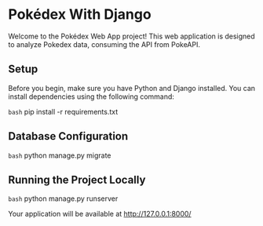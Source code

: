# Pokédex With Django

Welcome to the Pokédex Web App project!
This web application is designed to analyze Pokedex data, consuming the API from PokeAPI.

## Setup

Before you begin, make sure you have Python and Django installed. You can install dependencies using the following command:

```bash```
pip install -r requirements.txt

## Database Configuration

```bash```
python manage.py migrate

## Running the Project Locally
```bash```
python manage.py runserver

Your application will be available at http://127.0.0.1:8000/
